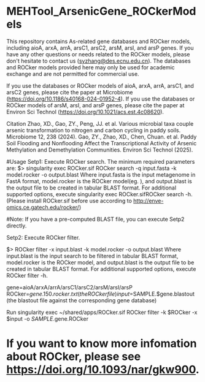 # MEHTool_ArsenicGene_ROCkerModels
This repository contains As-related gene databases and ROCker models, including aioA, arxA, arrA, arsC1, arsC2, arsM, arsI, and arsP genes. If you have any other questions or needs related to the ROCker models, please don't hesitate to contact us (syzhang@des.ecnu.edu.cn). The databases and ROCker models provided here may only be used for academic exchange and are not permitted for commercial use.

If you use the databases or ROCker models of aioA, arxA, arrA, arsC1, and arsC2 genes, please cite the paper at Microbiome (https://doi.org/10.1186/s40168-024-01952-4).
If you use the databases or ROCker models of arsM, arsI, and arsP genes, please cite the paper at Environ Sci Technol (https://doi.org/10.1021/acs.est.4c08620).

Citation
Zhao, XD., Gao, ZY., Peng, JJ. et al. Various microbial taxa couple arsenic transformation to nitrogen and carbon cycling in paddy soils. Microbiome 12, 238 (2024).
Gao, ZY., Zhao, XD., Chen, Chuan. et al. Paddy Soil Flooding and Nonflooding Affect the Transcriptional Activity of Arsenic Methylation and Demethylation Communities. Environ Sci Technol (2025).

#Usage
Setp1: Execute ROCker search. The minimum required parameters are:
$> singularity exec ROCker.sif ROCker search -q input.fasta -k model.rocker -o output.blast 
Where input.fasta is the input metagenome in FastA format, model.rocker is the ROCker model(eg. ), and output.blast is the output file to be created in tabular BLAST format. For additional supported options, execute singularity exec ROCker.sifROCker search -h. (Please install ROCker.sif before use according to http://enve-omics.ce.gatech.edu/rocker/) 

#Note: If you have a pre-computed BLAST file, you can execute Setp2 directly.

Setp2:  Execute ROCker filter.

$> ROCker filter -x input.blast -k model.rocker -o output.blast 
Where input.blast is the input search to be filtered in tabular BLAST format, model.rocker is the ROCker model, and output.blast is the output file to be created in tabular BLAST format. For additional supported options, execute ROCker filter -h.

gene=aioA/arxA/arrA/arsC1/arsC2/arsM/arsI/arsP
ROCker=$gene.150.rocker.txt (the ROCker file)
input=$SAMPLE.$gene.blastout (the blastout file against the corresponding gene database)

Run
singularity exec ~/shared/apps/ROCker.sif ROCker filter -k $ROCker -x $input -o $SAMPLE.$gene.ROCker 

# If you want to know more infomation about ROCker, please see https://doi.org/10.1093/nar/gkw900.
